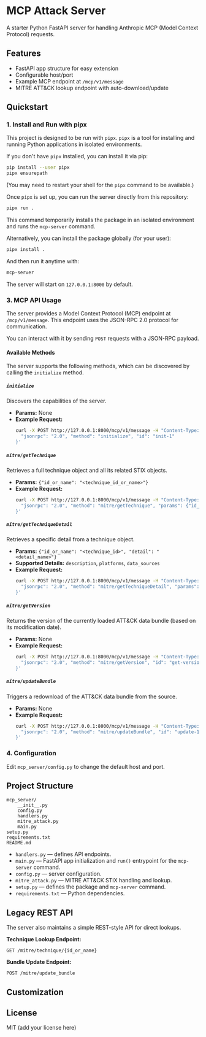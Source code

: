 # MCP Attack Server

A starter Python FastAPI server for handling Anthropic MCP (Model Context Protocol) requests.

## Features

- FastAPI app structure for easy extension
- Configurable host/port
- Example MCP endpoint at `/mcp/v1/message`
- MITRE ATT&CK lookup endpoint with auto-download/update

## Quickstart

### 1. Install and Run with pipx

This project is designed to be run with `pipx`. `pipx` is a tool for installing and running Python applications in isolated environments.

If you don't have `pipx` installed, you can install it via pip:
```bash
pip install --user pipx
pipx ensurepath
```
(You may need to restart your shell for the `pipx` command to be available.)

Once `pipx` is set up, you can run the server directly from this repository:

```bash
pipx run .
```

This command temporarily installs the package in an isolated environment and runs the `mcp-server` command.

Alternatively, you can install the package globally (for your user):

```bash
pipx install .
```

And then run it anytime with:
```bash
mcp-server
```

The server will start on `127.0.0.1:8000` by default.

### 3. MCP API Usage

The server provides a Model Context Protocol (MCP) endpoint at `/mcp/v1/message`. This endpoint uses the JSON-RPC 2.0 protocol for communication.

You can interact with it by sending `POST` requests with a JSON-RPC payload.

#### Available Methods

The server supports the following methods, which can be discovered by calling the `initialize` method.

##### `initialize`

Discovers the capabilities of the server.
- **Params:** None
- **Example Request:**
    ```bash
    curl -X POST http://127.0.0.1:8000/mcp/v1/message -H "Content-Type: application/json" -d '{
      "jsonrpc": "2.0", "method": "initialize", "id": "init-1"
    }'
    ```

##### `mitre/getTechnique`

Retrieves a full technique object and all its related STIX objects.
- **Params:** `{"id_or_name": "<technique_id_or_name>"}`
- **Example Request:**
    ```bash
    curl -X POST http://127.0.0.1:8000/mcp/v1/message -H "Content-Type: application/json" -d '{
      "jsonrpc": "2.0", "method": "mitre/getTechnique", "params": {"id_or_name": "T1059"}, "id": "get-tech-1"
    }'
    ```

##### `mitre/getTechniqueDetail`

Retrieves a specific detail from a technique object.
- **Params:** `{"id_or_name": "<technique_id>", "detail": "<detail_name>"}`
- **Supported Details:** `description`, `platforms`, `data_sources`
- **Example Request:**
    ```bash
    curl -X POST http://127.0.0.1:8000/mcp/v1/message -H "Content-Type: application/json" -d '{
      "jsonrpc": "2.0", "method": "mitre/getTechniqueDetail", "params": {"id_or_name": "T1059", "detail": "platforms"}, "id": "get-detail-1"
    }'
    ```

##### `mitre/getVersion`

Returns the version of the currently loaded ATT&CK data bundle (based on its modification date).
- **Params:** None
- **Example Request:**
    ```bash
    curl -X POST http://127.0.0.1:8000/mcp/v1/message -H "Content-Type: application/json" -d '{
      "jsonrpc": "2.0", "method": "mitre/getVersion", "id": "get-version-1"
    }'
    ```

##### `mitre/updateBundle`

Triggers a redownload of the ATT&CK data bundle from the source.
- **Params:** None
- **Example Request:**
    ```bash
    curl -X POST http://127.0.0.1:8000/mcp/v1/message -H "Content-Type: application/json" -d '{
      "jsonrpc": "2.0", "method": "mitre/updateBundle", "id": "update-1"
    }'
    ```

### 4. Configuration

Edit `mcp_server/config.py` to change the default host and port.

## Project Structure

```
mcp_server/
    __init__.py
    config.py
    handlers.py
    mitre_attack.py
    main.py
setup.py
requirements.txt
README.md
```

- `handlers.py` — defines API endpoints.
- `main.py` — FastAPI app initialization and `run()` entrypoint for the `mcp-server` command.
- `config.py` — server configuration.
- `mitre_attack.py` — MITRE ATT&CK STIX handling and lookup.
- `setup.py` — defines the package and `mcp-server` command.
- `requirements.txt` — Python dependencies.

## Legacy REST API

The server also maintains a simple REST-style API for direct lookups.

**Technique Lookup Endpoint:**  
```
GET /mitre/technique/{id_or_name}
```

**Bundle Update Endpoint:**  
```
POST /mitre/update_bundle
```

## Customization

## License

MIT (add your license here)
